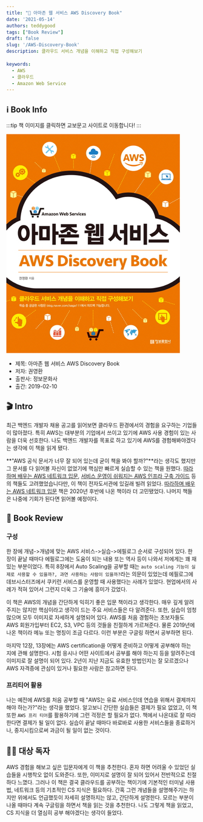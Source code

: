 ```yaml
---  
title: "📖 아마존 웹 서비스 AWS Discovery Book"  
date: '2021-05-14'
authors: teddygood
tags: ["Book Review"]
draft: false
slug: '/AWS-Discovery-Book'
description: 클라우드 서비스 개념을 이해하고 직접 구성해보기

keywords:
  - AWS
  - 클라우드
  - Amazon Web Service
---
```


## ℹ️ Book Info

:::tip
책 이미지를 클릭하면 교보문고 사이트로 이동합니다!
:::

[![책](../assets/review/aws-discovery-book.jpg)](https://product.kyobobook.co.kr/detail/S000000833222)

- 제목: 아마존 웹 서비스 AWS Discovery Book
- 저자: 권영환
- 출판사: 정보문화사
- 출간: 2019-02-10

<!--truncate-->

## 🎬 Intro

최근 백엔드 개발자 채용 공고를 읽어보면 클라우드 환경에서의 경험을 요구하는 기업들이 많아졌다. 특히 AWS는 대부분의 기업에서 쓰이고 있기에 AWS 사용 경험이 있는 사람을 더욱 선호한다. 나도 백엔드 개발자를 목표로 하고 있기에 AWS를 경험해봐야겠다는 생각에 이 책을 읽게 됐다.

**"AWS 공식 문서가 너무 잘 되어 있는데 굳이 책을 봐야 할까?"**라는 생각도 했지만 그 문서를 다 읽어볼 자신이 없었기에 핵심만 빠르게 실습할 수 있는 책을 원했다. [따라하며 배우는 AWS 네트워크 입문](https://product.kyobobook.co.kr/detail/S000060612654), [서비스 운영이 쉬워지는 AWS 인프라 구축 가이드](https://product.kyobobook.co.kr/detail/S000001766358) 등의 책들도 고려했었습니다만, 이 책이 전자도서관에 있길래 빌려 읽었다. [따라하며 배우는 AWS 네트워크 입문](https://product.kyobobook.co.kr/detail/S000060612654) 책은 2020년 후반에 나온 책이라 더 고민됐었다. 나머지 책들은 나중에 기회가 된다면 읽어볼 예정이다.

## 📖 Book Review

### 구성

한 장에 개념->개념에 맞는 AWS 서비스->실습->에필로그 순서로 구성되어 있다. 한 장이 끝날 때마다 에필로그에는 도움이 되는 내용 또는 역사 등이 나와서 저에게는 꽤 재밌는 부분이었다. 특히 8장에서 Auto Scaling을 공부할 때는 `auto scaling 기능이 실제로 사용할 수 있을까?, 과연 사용하는 사람이 있을까?`라는 의문이 있었는데 에필로그에 데브시스터즈에서 쿠키런 서비스를 운영할 때 사용했다는 사례가 있었다. 현업에서의 사례가 적혀 있어서 그런지 더욱 그 기술에 흥미가 갔었다. 

이 책은 AWS의 개념을 간단하게 익히기 좋은 입문 책이라고 생각한다. 매우 깊게 알려주지는 않지만 핵심이라고 생각이 드는 주요 서비스들은 다 알려준다. 또한, 실습이 엄청 많으며 모두 이미지로 자세하게 설명되어 있다. AWS를 처음 경험하는 초보자들도 AWS 회원가입부터 EC2, S3, VPC 등의 것들을 친절하게 가르쳐준다. 물론 2019년에 나온 책이라 메뉴 또는 명칭이 조금 다르다. 이런 부분은 구글링 하면서 공부하면 된다.

마지막 12장, 13장에는 AWS certification을 어떻게 준비하고 어떻게 공부해야 하는 지에 관해 설명한다. 시험 응시나 어떤 사이트에서 공부를 해야 하는지 등을 알려주는데 이미지로 잘 설명이 되어 있다. 2년이 지난 지금도 유효한 방법인지는 잘 모르겠으나 AWS 자격증에 관심이 있거나 필요한 사람은 참고하면 된다.

### 프리티어 활용

나는 예전에 AWS를 처음 공부할 때 "AWS는 유료 서비스인데 연습을 위해서 결제까지 해야 하는가?"라는 생각을 했었다. 알고보니 간단한 실습들은 결제가 필요 없었고, 이 책 또한 `AWS 프리 티어`를 활용하기에 그런 걱정은 할 필요가 없다. 책에서 나온대로 잘 따라한다면 결제가 될 일이 없다. 실습이 끝날 때마다 바로바로 사용한 서비스들을 종료하거나, 중지시킴으로써 과금이 될 일이 없는 것이다.

## 🧑‍🏫 대상 독자

AWS 경험을 해보고 싶은 입문자에게 이 책을 추천한다. 혼자 하면 어려울 수 있었던 실습들을 시행착오 없이 도와준다. 또한, 이미지로 설명이 잘 되어 있어서 전반적으로 친절하다 느꼈다. 그러나 이 책은 결국 클라우드를 공부하는 책이기에 기본적인 터미널 사용법, 네트워크 등의 기초적인 CS 지식은 필요하다. 간혹 그런 개념들을 설명해주기는 하지만 위에서도 언급했듯이 자세히 설명하지는 않고, 간단하게 설명한다. 모르는 부분이 나올 때마다 계속 구글링을 하면서 책을 읽는 것을 추천한다. 나도 그렇게 책을 읽었고, CS 지식을 더 열심히 공부 해야겠다는 생각이 들었다. 